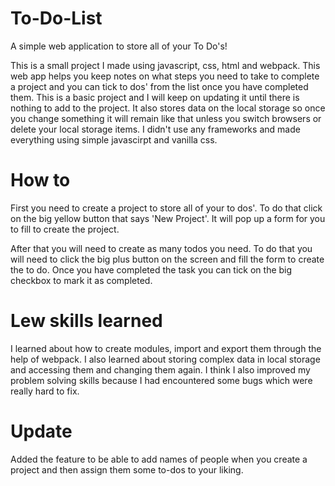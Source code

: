 # To-Do-List
A simple web application to store all of your To Do's!

This is a small project I made using javascript, css, html and webpack. This web app helps you keep notes on what steps you need to take
to complete a project and you can tick to dos' from the list once you have completed them. This is a basic project and I will keep on updating it until there is nothing to add to the project. It also stores data on the local storage so once you change something it will remain like that unless you switch browsers or delete your local storage items. I didn't use any frameworks and made everything using simple javascirpt and vanilla css.

# How to
First you need to create a project to store all of your to dos'. To do that click on the big yellow button that says 'New Project'. It will pop up a form for you to fill to create the project. 

After that you will need to create as many todos you need. To do that you will need to click the big plus button on the screen and fill the form to create the to do. Once you have completed the task you can tick on the big checkbox to mark it as completed.

# Lew skills learned
I learned about how to create modules, import and export them through the help of webpack.
I also learned about storing complex data in local storage and accessing them and changing them again.
I think I also improved my problem solving skills because I had encountered some bugs which were really hard to fix.

# Update
Added the feature to be able to add names of people when you create a project and then assign them some to-dos to your liking.